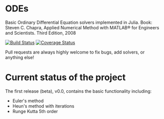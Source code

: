 # ODEs

Basic Ordinary Differential Equation solvers implemented in Julia.
Book: Steven C. Chapra, Applied Numerical Method with MATLAB® for Engineers and Scientists. Third Edition, 2008

[![Build Status](https://travis-ci.org/JuliaLang/ODE.jl.svg)](https://travis-ci.org/JuliaLang/ODE.jl) [![Coverage Status](https://img.shields.io/coveralls/JuliaLang/ODE.jl.svg)](https://coveralls.io/r/JuliaLang/ODE.jl)

Pull requests are always highly welcome to fix bugs, add solvers, or anything else!

# Current status of the project
The first release (beta), v0.0, contains the basic functionality including:

* Euler's method 
* Heun's method with iterations
* Runge Kutta 5th order
